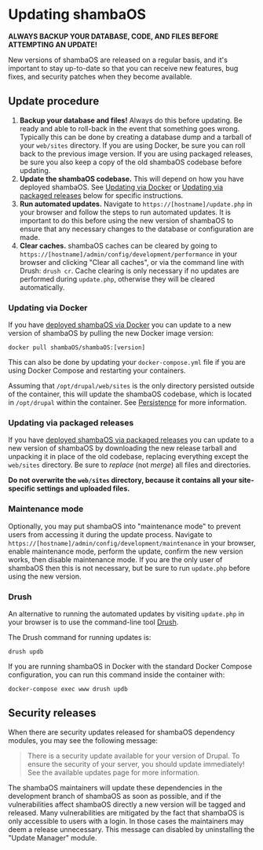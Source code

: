# Updating shambaOS

**ALWAYS BACKUP YOUR DATABASE, CODE, AND FILES BEFORE ATTEMPTING AN UPDATE!**

New versions of shambaOS are released on a regular basis, and it's important to
stay up-to-date so that you can receive new features, bug fixes, and security
patches when they become available.

## Update procedure

1. **Backup your database and files!** Always do this before updating. Be ready
   and able to roll-back in the event that something goes wrong. Typically this
   can be done by creating a database dump and a tarball of your `web/sites`
   directory. If you are using Docker, be sure you can roll back to the
   previous image version. If you are using packaged releases, be sure you
   also keep a copy of the old shambaOS codebase before updating.
2. **Update the shambaOS codebase.** This will depend on how you have deployed
   shambaOS. See [Updating via Docker](#updating-via-docker) or
   [Updating via packaged releases](#updating-via-packaged-releases) below for
   specific instructions.
3. **Run automated updates.** Navigate to `https://[hostname]/update.php` in
   your browser and follow the steps to run automated updates. It is important
   to do this before using the new version of shambaOS to ensure that any
   necessary changes to the database or configuration are made.
4. **Clear caches.** shambaOS caches can be cleared by going to
   `https://[hostname]/admin/config/development/performance` in your browser
   and clicking "Clear all caches", or via the command line with Drush:
   `drush cr`. Cache clearing is only necessary if no updates are performed
   during `update.php`, otherwise they will be cleared automatically.

### Updating via Docker

If you have [deployed shambaOS via Docker](/hosting/install#shambaOS-in-docker) you
can update to a new version of shambaOS by pulling the new Docker image version:

    docker pull shambaOS/shambaOS:[version]

This can also be done by updating your `docker-compose.yml` file if you are
using Docker Compose and restarting your containers.

Assuming that `/opt/drupal/web/sites` is the only directory persisted outside
of the container, this will update the shambaOS codebase, which is located in
`/opt/drupal` within the container.
See [Persistence](/hosting/install#persistence) for more information.

### Updating via packaged releases

If you have [deployed shambaOS via packaged releases](/hosting/install#packaged-releases)
you can update to a new version of shambaOS by downloading the new release
tarball and unpacking it in place of the old codebase, replacing everything
except the `web/sites` directory. Be sure to *replace* (not *merge*) all files
and directories.

**Do not overwrite the `web/sites` directory, because it contains all your
site-specific settings and uploaded files.**

### Maintenance mode

Optionally, you may put shambaOS into "maintenance mode" to prevent users from
accessing it during the update process.
Navigate to `https://[hostname]/admin/config/development/maintenance` in your
browser, enable maintenance mode, perform the update, confirm the new version
works, then disable maintenance mode. If you are the only user of shambaOS then
this is not necessary, but be sure to run `update.php` before using the new
version.

### Drush

An alternative to running the automated updates by visiting `update.php` in
your browser is to use the command-line tool [Drush](https://www.drush.org).

The Drush command for running updates is:

    drush updb

If you are running shambaOS in Docker with the standard Docker Compose
configuration, you can run this command inside the container with:

    docker-compose exec www drush updb

## Security releases

When there are security updates released for shambaOS dependency modules, you may
see the following message:

> There is a security update available for your version of Drupal. To ensure
> the security of your server, you should update immediately! See the available
> updates page for more information.

The shambaOS maintainers will update these dependencies in the development branch
of shambaOS as soon as possible, and if the vulnerabilities affect shambaOS
directly a new version will be tagged and released. Many vulnerabilities are
mitigated by the fact that shambaOS is only accessible to users with a login.
In those cases the maintainers may deem a release unnecessary. This message can
disabled by uninstalling the "Update Manager" module.
